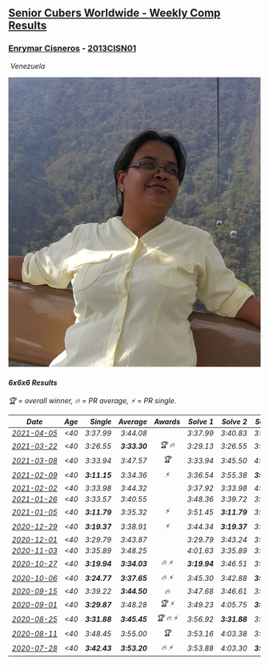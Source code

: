<style>table {white-space: nowrap;}</style>
<link rel="stylesheet" type="text/css" href="/scw-comp/css/flags.css" />

## [Senior Cubers Worldwide - Weekly Comp Results](/scw-comp/results/)
### [Enrymar Cisneros](README.md) - [2013CISN01](https://www.worldcubeassociation.org/persons/2013CISN01?event=666)

<i class="flag flag-VE" />&nbsp;Venezuela

![Enrymar Cisneros](1530205432.jpg)

#### 6x6x6 Results

<span style="white-space: nowrap;">🏆 = overall winner</span>, <span style="white-space: nowrap;">🔥 = PR average</span>, <span style="white-space: nowrap;">⚡ = PR single</span>.

| Date | Age | Single | Average | Awards | Solve 1 | Solve 2 | Solve 3 | Video |
| :--: | :--: | --: | --: | :--: | --: | --: | --: | :-- |
| [2021-04-05](../../results/2021-04-05/666.md) | <40 | 3:37.99 | 3:44.08 |  | 3:37.99 | 3:40.83 | 3:53.43 | [Desktop](https://www.facebook.com/events/2619499895016321/permalink/2629299047369739) / [Mobile](https://m.facebook.com/events/2619499895016321?view=permalink&id=2629299047369739) |
| [2021-03-22](../../results/2021-03-22/666.md) | <40 | 3:26.55 | **3:33.30** | 🏆 🔥 | 3:29.13 | 3:26.55 | 3:44.21 | [Desktop](https://www.facebook.com/events/2537500386546221/permalink/2546967225599537) / [Mobile](https://m.facebook.com/events/2537500386546221?view=permalink&id=2546967225599537) |
| [2021-03-08](../../results/2021-03-08/666.md) | <40 | 3:33.94 | 3:47.57 | 🏆 | 3:33.94 | 3:45.50 | 4:03.27 | [Desktop](https://www.facebook.com/events/161142189072151/permalink/167713985081638) / [Mobile](https://m.facebook.com/events/161142189072151?view=permalink&id=167713985081638) |
| [2021-02-09](../../results/2021-02-09/666.md) | <40 | **3:11.15** | 3:34.36 | ⚡ | 3:36.54 | 3:55.38 | **3:11.15** | [Desktop](https://www.facebook.com/events/1072787469872680/permalink/1077018616116232) / [Mobile](https://m.facebook.com/events/1072787469872680?view=permalink&id=1077018616116232) |
| [2021-02-02](../../results/2021-02-02/666.md) | <40 | 3:33.98 | 3:44.32 |  | 3:37.92 | 3:33.98 | 4:01.06 | [Desktop](https://www.facebook.com/events/419241732746821/permalink/422758295728498) / [Mobile](https://m.facebook.com/events/419241732746821?view=permalink&id=422758295728498) |
| [2021-01-26](../../results/2021-01-26/666.md) | <40 | 3:33.57 | 3:40.55 |  | 3:48.36 | 3:39.72 | 3:33.57 | [Desktop](https://www.facebook.com/events/886756952081472/permalink/890771551680012) / [Mobile](https://m.facebook.com/events/886756952081472?view=permalink&id=890771551680012) |
| [2021-01-05](../../results/2021-01-05/666.md) | <40 | **3:11.79** | 3:35.32 | ⚡ | 3:51.45 | **3:11.79** | 3:42.72 | [Desktop](https://www.facebook.com/events/438895340619582/permalink/443008373541612) / [Mobile](https://m.facebook.com/events/438895340619582?view=permalink&id=443008373541612) |
| [2020-12-29](../../results/2020-12-29/666.md) | <40 | **3:19.37** | 3:38.91 | ⚡ | 3:44.34 | **3:19.37** | 3:53.03 | [Desktop](https://www.facebook.com/events/1086076581855919/permalink/1089728418157402) / [Mobile](https://m.facebook.com/events/1086076581855919?view=permalink&id=1089728418157402) |
| [2020-12-01](../../results/2020-12-01/666.md) | <40 | 3:29.79 | 3:43.87 |  | 3:29.79 | 3:43.24 | 3:58.59 | [Desktop](https://www.facebook.com/events/1067911153659963/permalink/1072454753205603) / [Mobile](https://m.facebook.com/events/1067911153659963?view=permalink&id=1072454753205603) |
| [2020-11-03](../../results/2020-11-03/666.md) | <40 | 3:35.89 | 3:48.25 |  | 4:01.63 | 3:35.89 | 3:47.24 | [Desktop](https://www.facebook.com/events/391709741873523/permalink/397329191311578) / [Mobile](https://m.facebook.com/events/391709741873523?view=permalink&id=397329191311578) |
| [2020-10-27](../../results/2020-10-27/666.md) | <40 | **3:19.94** | **3:34.03** | 🔥 ⚡ | **3:19.94** | 3:46.51 | 3:35.64 | [Desktop](https://www.facebook.com/events/1621959871298390/permalink/1628704757290568) / [Mobile](https://m.facebook.com/events/1621959871298390?view=permalink&id=1628704757290568) |
| [2020-10-06](../../results/2020-10-06/666.md) | <40 | **3:24.77** | **3:37.65** | 🔥 ⚡ | 3:45.30 | 3:42.88 | **3:24.77** | [Desktop](https://www.facebook.com/events/2766581680255939/permalink/2772741856306588) / [Mobile](https://m.facebook.com/events/2766581680255939?view=permalink&id=2772741856306588) |
| [2020-09-15](../../results/2020-09-15/666.md) | <40 | 3:39.22 | **3:44.50** | 🔥 | 3:47.68 | 3:46.61 | 3:39.22 | [Desktop](https://www.facebook.com/events/655903882008117/permalink/660978158167356) / [Mobile](https://m.facebook.com/events/655903882008117?view=permalink&id=660978158167356) |
| [2020-09-01](../../results/2020-09-01/666.md) | <40 | **3:29.87** | 3:48.28 | 🏆 ⚡ | 3:49.23 | 4:05.75 | **3:29.87** | [Desktop](https://www.facebook.com/events/987180995036806/permalink/992459801175592) / [Mobile](https://m.facebook.com/events/987180995036806?view=permalink&id=992459801175592) |
| [2020-08-25](../../results/2020-08-25/666.md) | <40 | **3:31.88** | **3:45.45** | 🏆 🔥 ⚡ | 3:56.92 | **3:31.88** | 3:47.55 | [Desktop](https://www.facebook.com/events/375269430142971/permalink/380008199669094) / [Mobile](https://m.facebook.com/events/375269430142971?view=permalink&id=380008199669094) |
| [2020-08-11](../../results/2020-08-11/666.md) | <40 | 3:48.45 | 3:55.00 | 🏆 | 3:53.16 | 4:03.38 | 3:48.45 | [Desktop](https://www.facebook.com/events/1112228215845470/permalink/1118015471933411) / [Mobile](https://m.facebook.com/events/1112228215845470?view=permalink&id=1118015471933411) |
| [2020-07-28](../../results/2020-07-28/666.md) | <40 | **3:42.43** | **3:53.20** | 🔥 ⚡ | 3:53.88 | 4:03.30 | **3:42.43** | [Desktop](https://www.facebook.com/events/299658408049797/permalink/303432914339013) / [Mobile](https://m.facebook.com/events/299658408049797?view=permalink&id=303432914339013) |


<!-- Global site tag (gtag.js) - Google Analytics -->
<script async src="https://www.googletagmanager.com/gtag/js?id=UA-86348435-3"></script>
<script>window.dataLayer = window.dataLayer || []; function gtag() {dataLayer.push(arguments);} gtag('js', new Date()); gtag('config', 'UA-86348435-3');</script>
